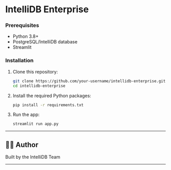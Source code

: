 # IntelliDB Enterprise

### Prerequisites

- Python 3.8+
- PostgreSQL/IntelliDB database
- Streamlit

### Installation

1. Clone this repository:
   ```bash
   git clone https://github.com/your-username/intellidb-enterprise.git
   cd intellidb-enterprise
   ```

2. Install the required Python packages:
   ```bash
   pip install -r requirements.txt
   ```

3. Run the app:
   ```bash
   streamlit run app.py
   ```

---
## 🧑‍💻 Author

Built by the IntelliDB Team

---
